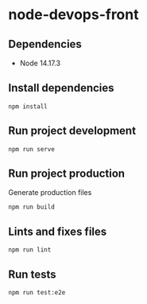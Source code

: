 # node-devops-front

## Dependencies

- Node 14.17.3

## Install dependencies

```
npm install
```

## Run project development
```
npm run serve
```

## Run project production
Generate production files
```
npm run build
```

## Lints and fixes files
```
npm run lint
```

## Run tests

```
npm run test:e2e
```